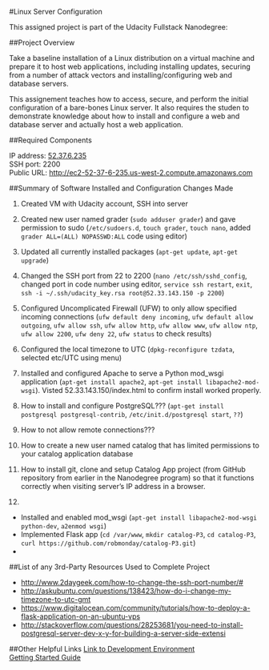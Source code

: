 #Linux Server Configuration 

This assigned project is part of the Udacity Fullstack Nanodegree:

##Project Overview

Take a baseline installation of a Linux distribution on a virtual machine and prepare it to host web applications, including installing updates, securing from a number of attack vectors and installing/configuring web and database servers.

This assignement teaches how to access, secure, and perform the initial configuration of a bare-bones Linux server. It also requires the studen to demonstrate knowledge about how to install and configure a web and database server and actually host a web application.

##Required Components

IP address: <a href="http://52.37.6.235" target="_blank">52.37.6.235</a><br>
SSH port: 2200<br>
Public URL: <a href="http://ec2-52-37-6-235.us-west-2.compute.amazonaws.com" target="_blank">http://ec2-52-37-6-235.us-west-2.compute.amazonaws.com</a><br>

##Summary of Software Installed and Configuration Changes Made

1. Created VM with Udacity account, SSH into server

1. Created new user named grader (`sudo adduser grader`) and gave permission to sudo (`/etc/sudoers.d`, `touch grader`, `touch nano`, added `grader ALL=(ALL) NOPASSWD:ALL` code using editor)

1. Updated all currently installed packages (`apt-get update`, `apt-get upgrade`)

1. Changed the SSH port from 22 to 2200 (`nano /etc/ssh/sshd_config`, changed port in code number using editor, `service ssh restart`, `exit`, `ssh -i ~/.ssh/udacity_key.rsa root@52.33.143.150 -p 2200`)

1. Configured Uncomplicated Firewall (UFW) to only allow specified incoming connections (`ufw default deny incoming`, `ufw default allow outgoing`, `ufw allow ssh`, `ufw allow http`, `ufw allow www`, `ufw allow ntp`, `ufw allow 2200`, `ufw deny 22`, `ufw status` to check results)

1. Configured the local timezone to UTC (`dpkg-reconfigure tzdata`, selected etc/UTC using menu)

1. Installed and configured Apache to serve a Python mod_wsgi application (`apt-get install apache2`, `apt-get install libapache2-mod-wsgi`).  Visted 52.33.143.150/index.html to confirm install worked properly.

1. How to install and configure PostgreSQL???
(`apt-get install postgresql postgresql-contrib`, `/etc/init.d/postgresql start`, `??`)


1. How to not allow remote connections???

1. How to create a new user named catalog that has limited permissions to your catalog application database

1. How to install git, clone and setup Catalog App project (from GitHub repository from earlier in the Nanodegree program) so that it functions correctly when visiting server’s IP address in a browser. 

1. 



- Installed and enabled mod_wsgi (`apt-get install libapache2-mod-wsgi python-dev`, `a2enmod wsgi`)
- Implemented Flask app (`cd /var/www`, `mkdir catalog-P3`, `cd catalog-P3`, `curl https://github.com/robmonday/catalog-P3.git`)
- 

##List of any 3rd-Party Resources Used to Complete Project
- http://www.2daygeek.com/how-to-change-the-ssh-port-number/#
- http://askubuntu.com/questions/138423/how-do-i-change-my-timezone-to-utc-gmt
- https://www.digitalocean.com/community/tutorials/how-to-deploy-a-flask-application-on-an-ubuntu-vps
- http://stackoverflow.com/questions/28253681/you-need-to-install-postgresql-server-dev-x-y-for-building-a-server-side-extensi

##Other Helpful Links
<a href="https://www.udacity.com/account#!/development_environment" target="_blank">Link to Development Environment</a>
<br>
<a href="https://docs.google.com/document/d/1J0gpbuSlcFa2IQScrTIqI6o3dice-9T7v8EDNjJDfUI/pub?embedded=true" target="_blank">Getting Started Guide</a>
